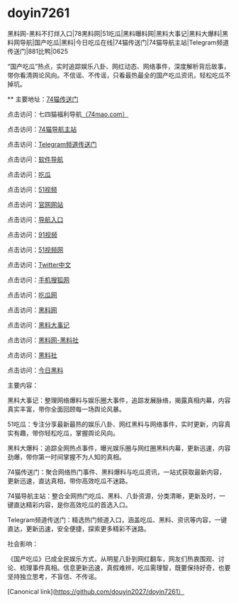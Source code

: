 # doyin7261
黑料网-黑料不打烊入口|78黑料网|51吃瓜|黑料曝料网|黑料大事记|黑料大爆料|黑料网导航|国产吃瓜|黑料|今日吃瓜在线|74猫传送门|74猫导航主站|Telegram频道传送门|881比鸭|0625

“国产吃瓜”热点，实时追踪娱乐八卦、网红动态、网络事件，深度解析背后故事，带你看清舆论风向。不信谣、不传谣，只看最热最全的国产吃瓜资讯，轻松吃瓜不掉坑。

** 主要地址：<a href="https://74mao.com/">74猫传送门</a>

点击访问：七四猫福利导航<a href="https://74mao.com/">（74mao.com）</a>

点击访问：<a href="https://74mao.com/">74猫导航主站</a>

点击访问：<a href="https://74mao.com/">Telegram频道传送门</a>

点击访问：<a href="https://hj-735.pages.dev/">软件导航</a>

点击访问：<a href="https://hj-721.pages.dev/">吃瓜</a>

点击访问：<a href="https://hj-699.pages.dev/">51视频</a>

点击访问：<a href="https://hj-700.pages.dev/">官网网站</a>

点击访问：<a href="https://hj-712.pages.dev/">导航入口</a>

点击访问：<a href="https://hj-715.pages.dev/">91视频</a>

点击访问：<a href="https://hj-846.pages.dev/">51视频网</a>

点击访问：<a href="https://tt-01.pages.dev/">Twitter中文</a>

点击访问：<a href="https://hl125.pages.dev/">手机搜狐网</a>

点击访问：<a href="https://hl134.pages.dev/">吃瓜网</a>

点击访问：<a href="https://hl181.pages.dev/">黑料网</a>

点击访问：<a href="https://hl170.pages.dev/">黑料大事记</a>

点击访问：<a href="https://hl223.pages.dev/">黑料网-黑料社</a>

点击访问：<a href="https://hl159.pages.dev/">黑料社</a>

点击访问：<a href="https://hl155.pages.dev/">今日黑料</a>

主要内容：

黑料大事记：整理网络爆料与娱乐圈大事件，追踪发展脉络，揭露真相内幕，内容真实丰富，带你全面回顾每一场舆论风暴。

51吃瓜：专注分享最新最热的娱乐八卦、网红黑料与网络事件，实时更新，内容真实有趣，带你轻松吃瓜，掌握舆论风向。

黑料大爆料：追踪全网热点事件，曝光娱乐圈与网红圈黑料内幕，更新迅速，内容劲爆，带你第一时间掌握不为人知的真相。

74猫传送门：聚合网络热门事件、黑料爆料与吃瓜资讯，一站式获取最新内容，更新迅速，直达真相，带你高效吃瓜不迷路。

74猫导航主站：整合全网热门吃瓜、黑料、八卦资源，分类清晰，更新及时，一键直达精彩内容，是你高效吃瓜的首选入口。

Telegram频道传送门：精选热门频道入口，涵盖吃瓜、黑料、资讯等内容，一键直达，更新迅速，安全便捷，探索更多精彩不迷路。

社会影响：

《国产吃瓜》已成全民娱乐方式，从明星八卦到网红翻车，网友们热衷围观、讨论、梳理事件真相。信息更新迅速，真假难辨，吃瓜需理智，既要保持好奇，也要坚持独立思考，不盲信、不传谣。

[Canonical link](https://github.com/douyin2027/doyin7261）
